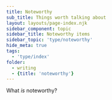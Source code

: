 ```yaml
---
title: Noteworthy
sub_title: Things worth talking about
layout: layouts/page-index.njk
sidebar_component: topic
sidebar_title: Noteworthy items
sidebar_topic: 'type/noteworthy'
hide_meta: true
tags:
  - 'type/index'
folder: 
  - writing
  - {title: 'noteworthy'}
---
```


What _is_ noteworthy?
